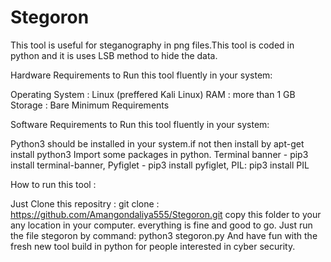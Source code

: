 # Stegoron

This tool is useful for steganography in png files.This tool is coded in python and it is uses LSB method to hide the data.

Hardware Requirements to Run this tool fluently in your system:

Operating System : Linux (preffered Kali Linux) RAM : more than 1 GB Storage : Bare Minimum Requirements

Software Requirements to Run this tool fluently in your system:

Python3 should be installed in your system.if not then install by apt-get install python3 Import some packages in python. Terminal banner - pip3 install terminal-banner, Pyfiglet - pip3 install pyfiglet, PIL: pip3 install PIL

How to run this tool :

Just Clone this repositry : git clone : https://github.com/Amangondaliya555/Stegoron.git copy this folder to your any location in your computer. everything is fine and good to go. Just run the file stegoron by command: python3 stegoron.py And have fun with the fresh new tool build in python for people interested in cyber security.
